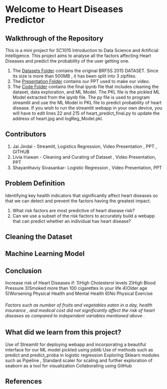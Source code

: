 # Welcome to Heart Diseases Predictor

## Walkthrough of the Repository  
This is a mini project for SC1015 Introduction to Data Science and Artificial Intelligence. This project aims to analyse all the factors affecting Heart Diseases and predict the probability of the user getting one.

1) The [Datasets Folder](Datasets/) contains the original BRFSS 2015 DATASET. Since its size is more than 500MB , it has been split into 3 zipfiles.
2) The [Presentation Folder](Presentation/) contains our PPT used to make our video.
3) The [Code Folder](Code/) contains the final ipynb file that includes cleaning the dataset, data exploration, and ML Model. The PKL file is the pickled ML Model extracted from the ipynb file. The py file is used to program streamlit and use the ML Model in PKL file to predict probability of heart disease. If you wish to run the streamlit webapp in your own device, you will have to edit lines 22 and 215 of heart_predict_final.py to update the address of heart.jpg and logReg_Model.pkl.


## Contributors 
1) Jai Jindal - Streamlit, Logistics Regression, Video Presentation , PPT , GITHUB
2) Livia Iriawan - Cleaning and Curating of Dataset , Video Presentation, PPT
3) Shayanthaviy Sivasankar- Logistic Regression , Video Presentation, PPT

## Problem Definition 

Identifying key health indicators that significantly affect heart diseases so that we can detect and prevent the factors having the greatest impact. 
1) What risk factors are most predictive of heart disease risk?
2) Can we use a subset of the risk factors to accurately build a webapp that can predict whether an individual has heart disease?


## Cleaning the Dataset 


## Machine Learning Model


## Conclusion
Increase risk of Heart Diseases if:
   1)High Cholesterol levels
   2)High Blood Pressure 
   3)Smoked more than 100 cigarettes in your life
   4)Older age
   5)Worsening Physical Health and Mental Health
   6)No Physical Exercise

###### Factors such as number of fruits and vegetables eaten in a day, health insurance , and medical cost did not significantly affect the risk of heart diseases as compared to independent variables mentioned above . 


## What did we learn from this project?

Use of Streamlit for deploying webapp and incorporating a beautiful interface for our ML model pickled using joblib
Use of methods such as predict and predict_proba in logistic regression
Exploring Sklearn modules such as Pipeline , Standard scaler for scaling and further exploration of seaborn as a tool for visualization
Collaborating using GitHub


## References

